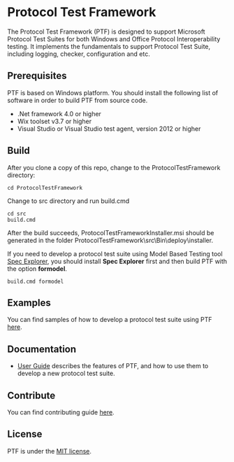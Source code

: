 # Protocol Test Framework

The Protocol Test Framework (PTF) is designed to support Microsoft Protocol Test Suites for both Windows and Office Protocol Interoperability testing. 
It implements the fundamentals to support Protocol Test Suite, including logging, checker, configuration and etc.

## Prerequisites
PTF is based on Windows platform.
You should install the following list of software in order to build PTF from source code.

* .Net framework 4.0 or higher
* Wix toolset v3.7 or higher
* Visual Studio or Visual Studio test agent, version 2012 or higher

## Build

After you clone a copy of this repo, change to the ProtocolTestFramework directory:

```
cd ProtocolTestFramework
```

Change to src directory and run build.cmd

```
cd src
build.cmd
```
After the build succeeds, ProtocolTestFrameworkInstaller.msi should be generated in the folder ProtocolTestFramework\src\Bin\deploy\installer\.

If you need to develop a protocol test suite using Model Based Testing tool [Spec Explorer](https://visualstudiogallery.msdn.microsoft.com/271d0904-f178-4ce9-956b-d9bfa4902745/), 
you should install **Spec Explorer** first and then build PTF with the option **formodel**.
```
build.cmd formodel
```

## Examples
You can find samples of how to develop a protocol test suite using PTF [here](https://github.com/Microsoft/ProtocolTestFramework/tree/master/samples).

## Documentation

*  [User Guide](https://github.com/Microsoft/ProtocolTestFramework/tree/master/docs/) describes the features of PTF, and how to use them to develop a new protocol test suite.

## Contribute

You can find contributing guide [here](https://github.com/Microsoft/ProtocolTestFramework/blob/master/CONTRIBUTING.md).

## License

PTF is under the [MIT license](https://github.com/Microsoft/ProtocolTestFramework/blob/master/LICENSE.txt).
